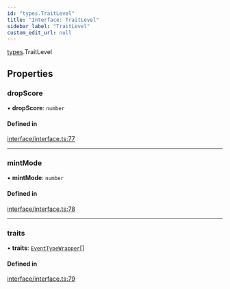 ```yaml
---
id: "types.TraitLevel"
title: "Interface: TraitLevel"
sidebar_label: "TraitLevel"
custom_edit_url: null
---
```


[types](../namespaces/types.md).TraitLevel

## Properties

### dropScore

• **dropScore**: `number`

#### Defined in

[interface/interface.ts:77](https://github.com/CityOfZion/isengard/blob/78e7dfb/sdk/src/interface/interface.ts#L77)

___

### mintMode

• **mintMode**: `number`

#### Defined in

[interface/interface.ts:78](https://github.com/CityOfZion/isengard/blob/78e7dfb/sdk/src/interface/interface.ts#L78)

___

### traits

• **traits**: [`EventTypeWrapper`](types.EventTypeWrapper.md)[]

#### Defined in

[interface/interface.ts:79](https://github.com/CityOfZion/isengard/blob/78e7dfb/sdk/src/interface/interface.ts#L79)
